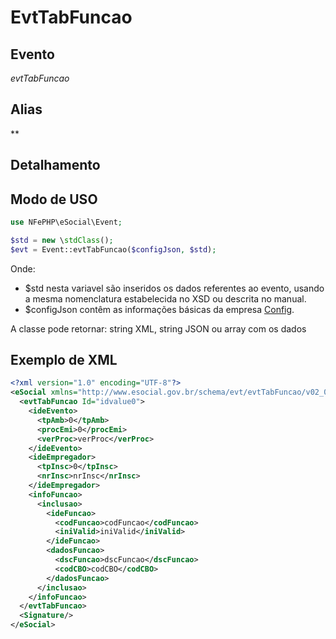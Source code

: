 # EvtTabFuncao

## Evento
 *evtTabFuncao*

## Alias
 **


## Detalhamento



## Modo de USO

```php
use NFePHP\eSocial\Event;

$std = new \stdClass();
$evt = Event::evtTabFuncao($configJson, $std);
```

Onde:
- $std nesta variavel são inseridos os dados referentes ao evento, usando a mesma nomenclatura estabelecida no XSD ou descrita no manual.
- $configJson contêm as informações básicas da empresa [Config](Config.md).

A classe pode retornar: string XML, string JSON ou array com os dados


## Exemplo de XML

```xml
<?xml version="1.0" encoding="UTF-8"?>
<eSocial xmlns="http://www.esocial.gov.br/schema/evt/evtTabFuncao/v02_02_01" xmlns:xsi="http://www.w3.org/2001/XMLSchema-instance" xsi:schemaLocation="http://www.esocial.gov.br/schema/evt/evtTabFuncao/v02_02_01 ../schemes/evtTabFuncao.xsd ">
  <evtTabFuncao Id="idvalue0">
    <ideEvento>
      <tpAmb>0</tpAmb>
      <procEmi>0</procEmi>
      <verProc>verProc</verProc>
    </ideEvento>
    <ideEmpregador>
      <tpInsc>0</tpInsc>
      <nrInsc>nrInsc</nrInsc>
    </ideEmpregador>
    <infoFuncao>
      <inclusao>
        <ideFuncao>
          <codFuncao>codFuncao</codFuncao>
          <iniValid>iniValid</iniValid>
        </ideFuncao>
        <dadosFuncao>
          <dscFuncao>dscFuncao</dscFuncao>
          <codCBO>codCBO</codCBO>
        </dadosFuncao>
      </inclusao>
    </infoFuncao>
  </evtTabFuncao>
  <Signature/>
</eSocial>

```
